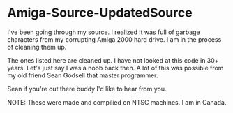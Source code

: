 # Amiga-Source-UpdatedSource

I've been going through my source. I realized it was full of garbage characters from my corrupting Amiga 2000 hard drive. I am in the process of cleaning them up.

The ones listed here are cleaned up. I have not looked at this code in 30+ years. Let's just say I was a noob back then. A lot of this was possible from my old friend Sean Godsell that master programmer.

Sean if you're out there buddy I'd like to hear from you.

NOTE: These were made and compilied on NTSC machines. I am in Canada.
